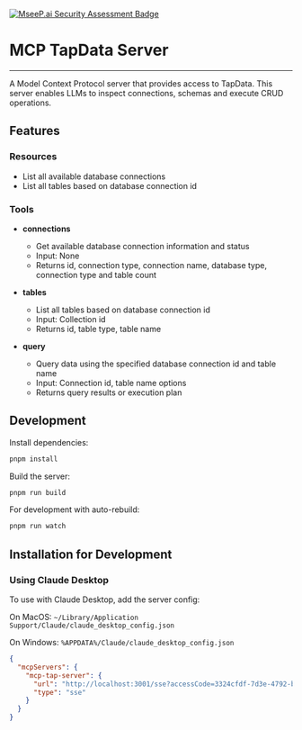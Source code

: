 [![MseeP.ai Security Assessment Badge](https://mseep.net/pr/tapdata-mcp-tap-server-badge.png)](https://mseep.ai/app/tapdata-mcp-tap-server)

# MCP TapData Server
---

A Model Context Protocol server that provides access to TapData. This server enables LLMs to inspect
connections, schemas and execute CRUD operations.

## Features

### Resources

- List all available database connections
- List all tables based on database connection id

### Tools

- **connections**
    - Get available database connection information and status
    - Input: None
    - Returns id, connection type, connection name, database type, connection type and table count

- **tables**
    - List all tables based on database connection id
    - Input: Collection id
    - Returns id, table type, table name

- **query**
    - Query data using the specified database connection id and table name
    - Input: Connection id, table name options
    - Returns query results or execution plan

## Development

Install dependencies:

```bash
pnpm install
```

Build the server:

```bash
pnpm run build
```

For development with auto-rebuild:

```bash
pnpm run watch
```

## Installation for Development

### Using Claude Desktop

To use with Claude Desktop, add the server config:

On MacOS: `~/Library/Application Support/Claude/claude_desktop_config.json`

On Windows: `%APPDATA%/Claude/claude_desktop_config.json`

```json
{
  "mcpServers": {
    "mcp-tap-server": {
      "url": "http://localhost:3001/sse?accessCode=3324cfdf-7d3e-4792-bd32-571638d4562f",
      "type": "sse"
    }
  }
}
```